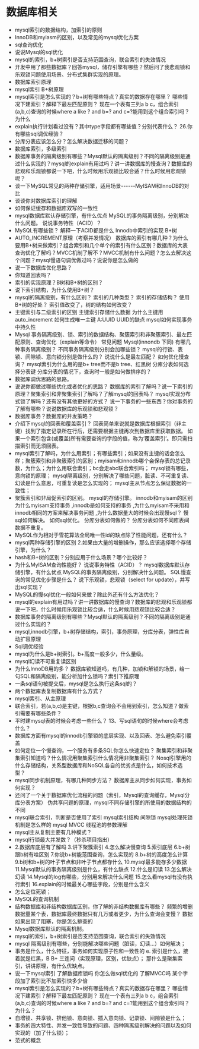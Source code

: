 # 数据库相关

* mysql索引的数据结构，加索引的原则
* InnoDB和myiasm的区别，以及常见的mysql优化方案
* sql查询优化
* 说说Mysql的sql优化 
* mysql的索引，b+树索引是否支持范围查询，联合索引的失效情况
* 开发中用了那些数据库？回答mysql，储存引擎有哪些？然后问了我悲观锁和乐观锁问题使用场景、分布式集群实现的原理。
* 数据库索引原理
*  mysql索引 B+树原理
* mysql索引是怎么实现的？b+树有哪些特点？真实的数据存在哪里？ 哪些情况下建索引？解释下最左匹配原则？ 现在一个表有三列a b c，组合索引(a,b,c)查询的时候where a like ? and b=? and c=?能用到这个组合索引吗？为什么
* explain执行计划看过没有？其中type字段都有哪些值？分别代表什么？ 26.你有哪些sql调优经验？
* 分库分表应该怎么分？怎么解决数据迁移的问题？
* 数据库索引，多级索引
* 数据库事务的隔离级别有哪些？Mysql默认的隔离级别？不同的隔离级别是通过什么实现的？mysql的explain有用过吗？讲一讲数据库的慢查询？数据库的悲观和乐观锁都说一下吧，什么时候用乐观锁比较合适？什么时候用悲观锁呢？
* 谈一下MySQL常见的两种存储引擎，适用场景------MyISAM和InnoDB的对比
* 谈谈你对数据库索引的理解
* 如何保证缓存和数据库双写的一致性
* mysql数据库默认存储引擎，有什么优点 MySQL的事务隔离级别，分别解决什么问题。 说说事务特性（ACID）？
* MySQL有哪些锁？ 解释一下ACID都是什么 Innodb中索引的实现 B+树
* AUTO_INCREMENT原理（考察并发情况） 数据库的索引有哪几种？为什么要用B+树来做索引？组合索引和几个单个的索引有什么区别？数据库的大表查询优化了解吗？MVCC机制了解不？MVCC机制有什么问题？怎么去解决这个问题？mysql慢语句调优做过吗？说说你是怎么做的
* 说一下数据库优化思路？
* 你知道回表吗？
* 索引的实现原理？B树和B+树的区别？
* 说下索引结构，为什么使用B+树？
* mysql的隔离级别，有什么区别？ 索引的几种类型？ 索引的存储结构？ 使用B+树的好处？ 索引值改变了，树的结构如何改变？
* 主键索引与二级索引的区别 主键索引存储什么数据 为什么主键用auto_increment 如何生成唯一主键 A:UUID UUID的缺点 mysql如何实现事务中持久性 
* Mysql 事务隔离级别、锁、索引的数据结构、聚簇索引和非聚簇索引、最左匹配原则、查询优化（explain等命令） 常见问题 Mysql(innondb 下同) 有哪几种事务隔离级别？ 不同事务隔离级别分别会加哪些锁？ mysql的行锁、表锁、间隙锁、意向锁分别是做什么的？ 说说什么是最左匹配？ 如何优化慢查询？ mysql索引为什么用的是b+ tree而不是b tree、红黑树 分库分表如何选择分表键 分库分表的情况下，查询时一般是如何做排序的？ 
* 数据库调优思路的思路。
* 说说你都做过哪些优化或者优化的思路？ 数据库的索引了解吗？说一下索引的原理？聚集索引和非聚集索引了解吗？了解mysql的回表吗？ mysql实现分布式锁了解吗？还有没有其他更好的方式？ 说一下事务的一些东西？你对事务的了解有哪些？说说数据库的乐观锁和悲观锁？ 
* 数据库事务？数据库的并发策略？
* 介绍下mysql的回表和覆盖索引？ 回表简单来说就是数据库根据索引（非主键）找到了指定记录所在行后，还需要根据主键再次到数据库里获取数据。 如果一个索引包含(或覆盖)所有需要查询的字段的值，称为‘覆盖索引’。即只需扫描索引而无须回表。
* mysql索引了解吗，为什么用索引；有哪些索引；如果没有主键的话会怎么样；聚簇索引和非聚簇索引的区别；myisam和innodb哪个会保存表的总记录数，为什么；为什么用联合索引；bc会走abc联合索引吗；  mysql锁有哪些，意向锁的原理； mysql隔离级别，分别解决了哪些问题，脏读、不可重复读、幻读是什么意思，可重复读是怎么实现的； mysql主从节点怎么保证数据的一致性；
* 聚簇索引和非局促索引的区别。 mysql的存储引擎。 innodb和myisam的区别 为什么myisam支持事务 ,innodb是如何支持的事务 ,为什么myisam不采用和innodb相同的方案来解决事务问题 ,为什么数据量大的时候会出现慢sql？ 慢sql如何解决。 如何sql优化。 分库分表如何做的？ 分库分表如何不同库表间数据不重复。
* MySQL作为相对于雪花算法全局唯一性id的缺点除了性能问题，还有什么？
* mysql两种存储引擎的区别 2.如果由大量的增删操作，那么应该选择哪个存储引擎，为什么？
* hash和B+树的区别？分别应用于什么场景？哪个比较好？ 
* 为什么MyISAM查询性能好？ 说说事务特性（ACID）？ mysql数据库默认存储引擎，有什么优点 MySQL的事务隔离级别，分别解决什么问题。 SQL慢查询的常见优化步骤是什么？ 说下乐观锁，悲观锁（select for update），并写出sql实现？
* MySQL的慢sql优化一般如何来做？除此外还有什么方法优化？
* mysql的explain有用过吗？讲一讲数据库的慢查询？数据库的悲观和乐观锁都说一下吧，什么时候用乐观锁比较合适，什么时候用悲观锁比较合适？
* 数据库事务的隔离级别有哪些？Mysql默认的隔离级别？不同的隔离级别是通过什么实现的？
* mysql,innodb引擎，b+树存储结构，索引，事务原理，分库分表，弹性库自动扩容原理
* Sql调优经验
* mysql为什么是b+树索引。b+高度一般多少，什么量级。
* mysql幻读不可重复读区别
* 为什么InnoDB用的多？ 数据库锁知道吗，有几种，加锁和解锁的场景，给一句SQL和隔离级别，能分析加什么锁吗？索引下推原理
*  一条sql语句被提交后，mysql是怎么执行这条sql的？
* 两个数据库表复制数据库有什么方式？
* mysql索引、从主原理
* 联合索引，若(a,b,c)是主键，根据b,c查询会不会用到索引，怎么知道？做索引需要有哪些条件？
* 平时建mysql表的时候会考虑一些什么？ 13、写sql语句的时候where会考虑什么？
* 数据库方面有mysql的innodb引擎锁的底层实现、以及回表、怎么避免索引覆盖
* 如何定位一个慢查询，一个服务有多条SQL你怎么快速定位？ 聚集索引和非聚集索引知道吗？什么情况用聚集索引什么情况用非聚集索引？ Nosql引擎用的什么存储结构，关系型数据库和NoSQL各自的优劣点是什么，如何技术选型？
* mysql同步机制原理，有哪几种同步方法？ 数据库主从同步如何实现，事务如何实现？  
* 还问了一个关于数据库优化流程的问题（索引，Mysql的查询缓存，Mysql分库分表方案） 伪共享问题的原理，mysql不同存储引擎的所使用的数据结构的不同
* mysql联合索引，判断是否使用了索引 mysql索引结构 间隙锁 mysql处理死锁机制是怎么样的 mysql MVCC 线程池的参数理解
* mysql主从复制主要有几种模式？
* mysql行锁最大并发数？（秒杀项目指出）
* 2.数据库底层有了解吗 3.讲下聚簇索引 4.怎么解决慢查询 5.索引底层 6.b+树跟b树有啥区别 7.你说b+树能范围查询，怎么实现的 8.b+树的高度怎么计算 9.b树和b+树的叶子节点和非叶子节点都存什么 10.mysql最多能存多少数据 11.Mysql默认的事务隔离级别是什么，有什么缺点 12.什么是幻读 13.怎么解决幻读 14.Mysql的log有哪些，分别用来解决什么问题 15.怎么看mysql有没有执行索引 16.explain的时候最关心哪些字段，分别是什么含义
* 怎么定位死锁；
* MySQL的查询机制
* 结构数据库和非结构数据库区别，你了解的非结构数据库有哪些？ 频繁的增删数据量某个表，数据库最终数据只有几万或者更少，为什么查询会变慢？ 数据如果出现了阻塞，你是怎么排查的
* Mysql数据库默认的隔离机制。
* mysql的索引，b+树索引是否支持范围查询，联合索引的失效情况
*  mysql 隔离级别有哪些，分别能解决哪些问题（脏读，幻读...）如何解决；
* 事务是什么，什么特征，事务如何实现原子性和一致性的 e. 索引是什么，接着就是红黑，B B+ 三连问（实现原理，区别，优缺点）； 那什么是聚集索引，讲讲原理，有什么优缺点。
* 说一下mysql索引 了解数据库锁吗 你怎么做sql优化的 了解MVCC吗 某个字段加了索引比不加索引快多少倍
* mysql索引是怎么实现的？b+树有哪些特点？真实的数据存在哪里？ 哪些情况下建索引？解释下最左匹配原则？ 现在一个表有三列a b c，组合索引(a,b,c)查询的时候where a like ? and b=? and c=?能用到这个组合索引吗？为什么？
* 自增锁、共享锁、排他锁、意向锁、插入意向锁、记录锁、间隙锁是什么；
* 事务的四大特性、并发一致性导致的问题、四种隔离级别解决的问题以及如何实现的（加了什么锁）； 
* 范式的概念

